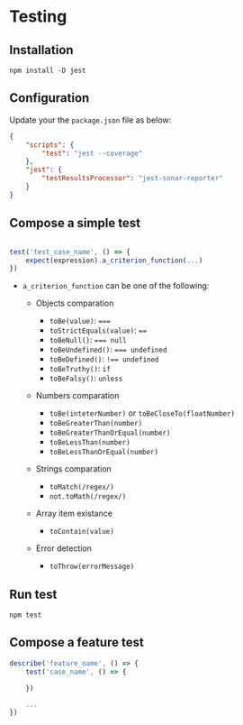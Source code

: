 # Testing

## Installation

```
npm install -D jest
```

## Configuration

Update your the `package.json` file as below:

```json
{
    "scripts": {
        "test": "jest --coverage"
    },
    "jest": {
        "testResultsProcessor": "jest-sonar-reporter"
    }
}
```

## Compose a simple test

```js

test('test_case_name', () => {
    expect(expression).a_criterion_function(...)
})

```

- `a_criterion_function` can be one of the following:
    - Objects comparation
        - `toBe(value)`: `===`
        - `toStrictEquals(value)`: `==`
        - `toBeNull()`: `=== null`
        - `toBeUndefined()`: `=== undefined`
        - `toBeDefined()`: `!== undefined`
        - `toBeTruthy()`: `if`
        - `toBeFalsy()`: `unless`

    - Numbers comparation
        - `toBe(inteterNumber)` or `toBeCloseTo(floatNumber)`
        - `toBeGreaterThan(number)`
        - `toBeGreaterThanOrEqual(number)`
        - `toBeLessThan(number)`
        - `toBeLessThanOrEqual(number)`
    - Strings comparation
        -  `toMatch(/regex/)`
        - `not.toMath(/regex/)`
    - Array item existance
        - `toContain(value)`
    - Error detection
        - `toThrow(errorMessage)`

## Run test

`npm test`

## Compose a feature test

```js
describe('feature_name', () => {
    test('case_name', () => {

    })

    ...
})
```